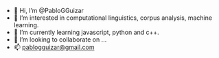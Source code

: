 - 👋 Hi, I’m @PabloGGuizar
- 👀 I’m interested in computational linguistics, corpus analysis, machine learning. 
- 🌱 I’m currently learning javascript, python and c++.
- 💞️ I’m looking to collaborate on ...
- 📫 pablogguizar@gmail.com

<!---
PabloGGuizar/PabloGGuizar is a ✨ special ✨ repository because its `README.md` (this file) appears on your GitHub profile.
You can click the Preview link to take a look at your changes.
--->
